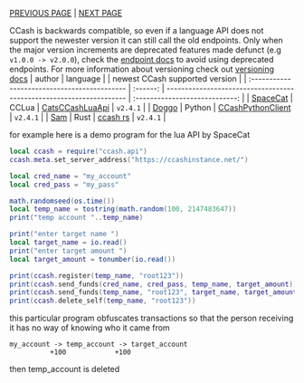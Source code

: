 [PREVIOUS PAGE](explanation.md) | [NEXT PAGE](endpoints.md)

CCash is backwards compatible, so even if a language API does not support the newester version it can still call the old endpoints. Only when the major version increments are deprecated features made defunct (e.g `v1.0.0 -> v2.0.0`), check the [endpoint docs](endpoints.md) to avoid using deprecated endpoints. For more information about versioning check out [versioning docs](../../versioning.md)
| author                                       | language |                                                                     | newest CCash supported version |
| :------------------------------------------- | :------: | ------------------------------------------------------------------- | :----------------------------: |
| [SpaceCat](https://github.com/SpaceCat-Chan) |  CCLua   | [CatsCCashLuaApi](https://github.com/SpaceCat-Chan/CatsCCashLuaApi) |            `v2.4.1`            |
| [Doggo](https://github.com/ArcNyxx)          |  Python  | [CCashPythonClient](https://github.com/ArcNyxx/ccash_python_client) |            `v2.4.1`            |
| [Sam](https://github.com/STBoyden)           |   Rust   | [ccash rs](https://github.com/STBoyden/ccash-rs)                    |            `v2.4.1`            |
    
for example here is a demo program for the lua API by SpaceCat

```lua
local ccash = require("ccash.api")
ccash.meta.set_server_address("https://ccashinstance.net/")

local cred_name = "my_account"
local cred_pass = "my_pass"

math.randomseed(os.time())
local temp_name = tostring(math.random(100, 2147483647))
print("temp account "..temp_name)

print("enter target name ")
local target_name = io.read()
print("enter target amount ")  
local target_amount = tonumber(io.read())

print(ccash.register(temp_name, "root123"))
print(ccash.send_funds(cred_name, cred_pass, temp_name, target_amount))
print(ccash.send_funds(temp_name, "root123", target_name, target_amount))
print(ccash.delete_self(temp_name, "root123"))
```

this particular program obfuscates transactions so that the person receiving it has no way of knowing who it came from 

```
my_account -> temp_account -> target_account
          +100            +100
```
then temp_account is deleted
